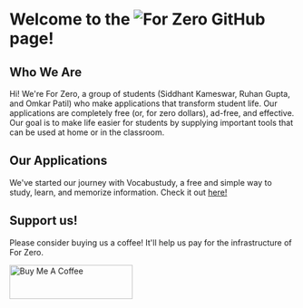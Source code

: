 # Welcome to the ![For Zero](https://drive.google.com/uc?export=download&id=1vlUImhpfw4avR8aiu9vt6lFh1-l88NkX) GitHub page!

## Who We Are

Hi! We're For Zero, a group of students (Siddhant Kameswar, Ruhan Gupta, and Omkar Patil) who make applications that transform student life. Our applications are completely free (or, for zero dollars), ad-free, and effective. Our goal is to make life easier for students by supplying important tools that can be used at home or in the classroom.

## Our Applications

We've started our journey with Vocabustudy, a free and simple way to study, learn, and memorize information. Check it out [here!](https://vocabustudy.org/)

## Support us!

Please consider buying us a coffee! It'll help us pay for the infrastructure of For Zero.

<a href="https://www.buymeacoffee.com/forzero" target="_blank"><img src="https://cdn.buymeacoffee.com/buttons/v2/default-blue.png" alt="Buy Me A Coffee" style="height: 60px !important;width: 217px !important;"></a>
